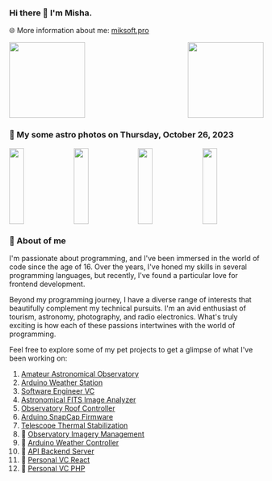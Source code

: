 ### Hi there 👋 I'm Misha.
🌐 More information about me: [miksoft.pro](https://miksoft.pro)

<div style="display: flex; justify-content: space-between; flex-wrap: nowrap;">
  <img src="https://github-readme-stats.vercel.app/api?username=miksrv&show_icons=true&theme=slateorange&hide_title=true&include_all_commits=true&count_private=true" style="height: 150px;" />
  <img src="https://github-readme-stats.vercel.app/api/top-langs/?username=miksrv&langs_count=6&layout=compact&theme=slateorange" style="height: 150px;" />
</div>

### 🚀 My some astro photos on Thursday, October 26, 2023

<div style="display: flex; justify-content: space-between;">
   <img src="https://astro.miksoft.pro/api/photos/IC_434-120m-2021.01.23_thumb.jpg" alt="" style="width: 24%; height: 150px; object-fit: cover;" />
   <img src="https://astro.miksoft.pro/api/photos/NGC_4631-120m-2020.08.25_thumb.jpg" alt="" style="width: 24%; height: 150px; object-fit: cover;" />
   <img src="https://astro.miksoft.pro/api/photos/NGC_7331-480m-2021.01.26_thumb.jpg" alt="" style="width: 24%; height: 150px; object-fit: cover;" />
   <img src="https://astro.miksoft.pro/api/photos/V1405_Cas_21m_2021.03.26_thumb.jpg" alt="" style="width: 24%; height: 150px; object-fit: cover;" />
</div>

### 🔭 About of me

I'm passionate about programming, and I've been immersed in the world of code since the age of 16. Over the years, I've honed my skills in several programming languages, but recently, I've found a particular love for frontend development.

Beyond my programming journey, I have a diverse range of interests that beautifully complement my technical pursuits. I'm an avid enthusiast of tourism, astronomy, photography, and radio electronics. What's truly exciting is how each of these passions intertwines with the world of programming.

Feel free to explore some of my pet projects to get a glimpse of what I've been working on:

1. [Amateur Astronomical Observatory](https://github.com/miksrv/astronomy-portal)
2. [Arduino Weather Station](https://github.com/miksrv/arduino-weather-station)
3. [Software Engineer VC](https://github.com/miksrv/nextjs-vcard-project)
4. [Astronomical FITS Image Analyzer](https://github.com/miksrv/astronomy-fits-parser)
5. [Observatory Roof Controller](https://github.com/miksrv/indi-rollroof-controller)
6. [Arduino SnapCap Firmware](https://github.com/miksrv/arduino-snapcap)
7. [Telescope Thermal Stabilization](https://github.com/miksrv/telescope_thermal_stabilization)
8. 🚧 [Observatory Imagery Management](https://github.com/miksrv/observatory)
9. 🚧 [Arduino Weather Controller](https://github.com/miksrv/arduino-weather-station-old)
10. 🚧 [API Backend Server](https://github.com/miksrv/api-backend)
11. 🚧 [Personal VC React](https://github.com/miksrv/react-personal-webpage)
12. 🚧 [Personal VC PHP](https://github.com/miksrv/vcard)
